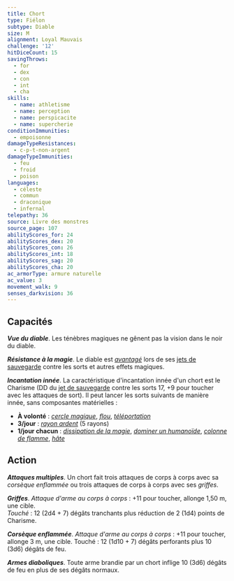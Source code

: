 ```yaml
---
title: Chort
type: Fiélon
subtype: Diable
size: M
alignment: Loyal Mauvais
challenge: '12'
hitDiceCount: 15
savingThrows:
  - for
  - dex
  - con
  - int
  - cha
skills:
  - name: athletisme
  - name: perception
  - name: perspicacite
  - name: supercherie
conditionImmunities:
  - empoisonne
damageTypeResistances:
  - c-p-t-non-argent
damageTypeImmunities:
  - feu
  - froid
  - poison
languages:
  - céleste
  - commun
  - draconique
  - infernal
telepathy: 36
source: Livre des monstres
source_page: 107
abilityScores_for: 24
abilityScores_dex: 20
abilityScores_con: 26
abilityScores_int: 18
abilityScores_sag: 20
abilityScores_cha: 20
ac_armorType: armure naturelle
ac_value: 3
movement_walk: 9
senses_darkvision: 36
---
```

## Capacités
_**Vue du diable**_. Les ténèbres magiques ne gênent pas la vision dans le noir du diable.

_**Résistance à la magie**_. Le diable est [_avantagé_](/utiliser-les-caracteristiques/#avantage-et-desavantage) lors de ses [jets de sauvegarde](/utiliser-les-caracteristiques/#jets-de-sauvegarde) contre les sorts et autres effets magiques.

_**Incantation innée**_. La caractéristique d'incantation innée d'un chort est le Charisme (DD du [jet de sauvegarde](/utiliser-les-caracteristiques/#jets-de-sauvegarde) contre les sorts 17, +9 pour toucher avec les attaques de sort). Il peut lancer les sorts suivants de manière innée, sans composantes matérielles :
* **À volonté** : [_cercle magique_](/grimoire/cercle-magique/), [_flou_](/grimoire/flou/), [_téléportation_](/grimoire/teleportation/)
* **3/jour** : [_rayon ardent_](/grimoire/rayon-ardent/) (5 rayons)
* **1/jour chacun** : [_dissipation de la magie_](/grimoire/dissipation-de-la-magie/), [_dominer un humanoïde_](/grimoire/dominer-un-humanoide/), [_colonne de flamme_](/grimoire/colonne-de-flamme/), [_hâte_](/grimoire/hate/)

## Action
_**Attaques multiples**_. Un chort fait trois attaques de corps à corps avec sa _corsèque enflammée_ ou trois attaques de corps à corps avec ses _griffes_.

_**Griffes**_. _Attaque d'arme au corps à corps_ : +11 pour toucher, allonge 1,50 m, une cible.  
_Touché_ : 12 (2d4 + 7) dégâts tranchants plus réduction de 2 (1d4) points de Charisme.

_**Corsèque enflammée**_. _Attaque d'arme au corps à corps_ : +11 pour toucher, allonge 3 m, une cible. Touché : 12 (1d10 + 7) dégâts perforants plus 10 (3d6) dégâts de feu.

_**Armes diaboliques**_. Toute arme brandie par un chort inflige 10 (3d6) dégâts de feu en plus de ses dégâts normaux.
